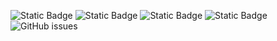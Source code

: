 ![Static Badge](https://img.shields.io/badge/blacklists-60-000000) ![Static Badge](https://img.shields.io/badge/blacklisted-2694321-cc0000) ![Static Badge](https://img.shields.io/badge/whitelisted-2242-00CC00) ![Static Badge](https://img.shields.io/badge/streaming_blacklist-28106-000000) ![GitHub issues](https://img.shields.io/github/issues/fabriziosalmi/blacklists)
